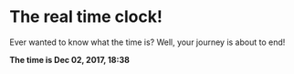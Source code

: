 # The real time clock!

Ever wanted to know what the time is? Well, your journey is about to end!

**The time is Dec 02, 2017, 18:38**